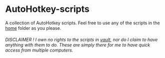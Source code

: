 # AutoHotkey-scripts
A collection of AutoHotkey scripts.
Feel free to use any of the scripts in the [home](https://github.com/runarsf/AutoHotkey/tree/master/rufus) folder as you please.

###### DISCLAIMER ! I own no rights to the scripts in [*vault*](https://github.com/runarsf/AutoHotkey/tree/master/bold), nor do I claim to have anything with them to do. These are simply there for me to have quick access from multiple computers.